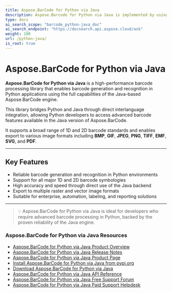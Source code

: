 ```yaml
---
title: Aspose.BarCode for Python via Java
description: Aspose.Barcode for Python via Java is implemented by using the python-java bridge. It allows developers to quickly and easily add barcode generation and recognition functionality to their Python applications.
type: docs
ai_search_scope: "barcode_python-java_doc"
ai_search_endpoint: "https://docsearch.api.aspose.cloud/ask"
weight: 100
url: /python-java/
is_root: true
---
```

# Aspose.BarCode for Python via Java

**Aspose.BarCode for Python via Java** is a high-performance barcode processing library that enables barcode generation and recognition in Python applications using the full capabilities of the Java-based Aspose.BarCode engine.

This library bridges Python and Java through direct interlanguage integration, allowing Python developers to access advanced barcode features available in the Java version of Aspose.BarCode.

It supports a broad range of 1D and 2D barcode standards and enables export to various image formats including **BMP**, **GIF**, **JPEG**, **PNG**, **TIFF**, **EMF**, **SVG**, and **PDF**.

---

## Key Features

- Reliable barcode generation and recognition in Python environments
- Support for all major 1D and 2D barcode symbologies
- High accuracy and speed through direct use of the Java backend
- Export to multiple raster and vector image formats
- Suitable for enterprise, automation, labeling, and reporting solutions

---

> 💡 Aspose.BarCode for Python via Java is ideal for developers who require 
> advanced barcode processing in Python, backed by the proven reliability 
> of the Java engine.

### Aspose.BarCode for Python via Java Resources
- <a href="/barcode/python-java/product-overview/" target="_blank">Aspose.BarCode for Python via Java Product Overview</a>
- <a href="https://releases.aspose.com/barcode/python-java/release-notes/" target="_blank">Aspose.BarCode for Python via Java Release Notes</a>
- <a href="https://products.aspose.com/barcode/python-java" target="_blank">Aspose.BarCode for Python via Java Product Page</a>
- <a href="https://pypi.org/project/aspose-barcode-for-python-via-java/" target="_blank">Install Aspose.BarCode for Python via Java from pypi.org</a>
- <a href="https://releases.aspose.com/barcode/python-java/" target="_blank">Download Aspose.BarCode for Python via Java</a>
- <a href="https://reference.aspose.com/barcode/python-java/" target="_blank">Aspose.BarCode for Python via Java API Reference</a>
- <a href="https://forum.aspose.com/c/barcode" target="_blank">Aspose.BarCode for Python via Java Free Support Forum</a>
- <a href="https://helpdesk.aspose.com/" target="_blank">Aspose.BarCode for Python via Java Paid Support Helpdesk</a>
